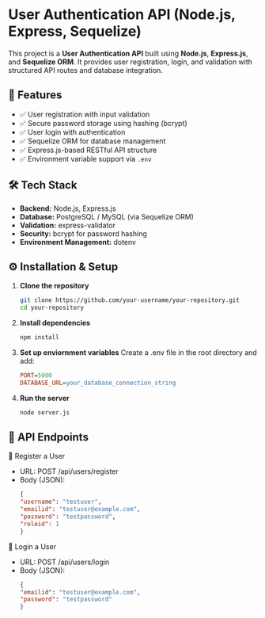 # User Authentication API (Node.js, Express, Sequelize)

This project is a **User Authentication API** built using **Node.js**, **Express.js**, and **Sequelize ORM**. It provides user registration, login, and validation with structured API routes and database integration.

## 🚀 Features
- ✅ User registration with input validation
- ✅ Secure password storage using hashing (bcrypt)
- ✅ User login with authentication
- ✅ Sequelize ORM for database management
- ✅ Express.js-based RESTful API structure
- ✅ Environment variable support via `.env`

## 🛠 Tech Stack
- **Backend:** Node.js, Express.js
- **Database:** PostgreSQL / MySQL (via Sequelize ORM)
- **Validation:** express-validator
- **Security:** bcrypt for password hashing
- **Environment Management:** dotenv

## ⚙️ Installation & Setup

1. **Clone the repository**  
   ```bash
   git clone https://github.com/your-username/your-repository.git
   cd your-repository
2. **Install dependencies**  
   ```bash
   npm install
3. **Set up enviornment variables**
   Create a .env file in the root directory and add:  
   ```ini
   PORT=5000
   DATABASE_URL=your_database_connection_string
4. **Run the server**
   ```bash
   node server.js

 ## 📌 API Endpoints
 🔹 Register a User
- URL: POST /api/users/register
- Body (JSON):
  ```JSON
  {
  "username": "testuser",
  "emailid": "testuser@example.com",
  "password": "testpassword",
  "roleid": 1
  }
 🔹 Login a User
- URL: POST /api/users/login
- Body (JSON):
  ```JSON
  {
  "emailid": "testuser@example.com",
  "password": "testpassword"
  }

